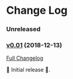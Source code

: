 # Change Log

### Unreleased

### [v0.01](https://github.com/arez/arez-windowsize/tree/v0.01) (2018-12-13)
[Full Changelog](https://github.com/arez/arez-windowsize/compare/f7d7577e0f74fbcbae2f407a17cc2b9c58f73502...v0.01)

 ‎🎉	Initial release ‎🎉.
